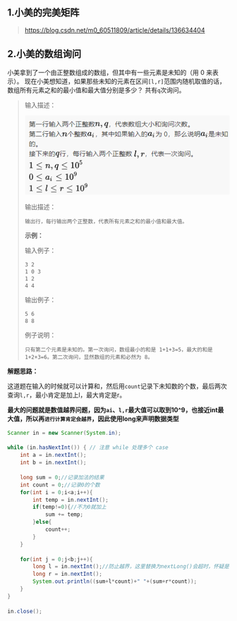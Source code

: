 ## 1.小美的完美矩阵

> https://blog.csdn.net/m0_60511809/article/details/136634404

## 2.小美的数组询问

小美拿到了一个由正整数组成的数组，但其中有一些元素是未知的（用 0 来表示）。
现在小美想知道，如果那些未知的元素在区间`[l,r]`范围内随机取值的话，数组所有元素之和的最小值和最大值分别是多少？
共有`q`次询问。 

> 输入描述：
>
> ![1711792311665](面试题.assets/1711792311665.png)
>
> 输出描述：
>
> ```
> 输出行，每行输出两个正整数，代表所有元素之和的最小值和最大值。
> ```
>
> **示例：**
>
> 输入例子：
>
> ```
> 3 2
> 1 0 3
> 1 2
> 4 4
> ```
>
> 输出例子：
>
> ```
> 5 6
> 8 8
> ```
>
> 例子说明：
>
> ```
> 只有第二个元素是未知的。第一次询问，数组最小的和是 1+1+3=5，最大的和是 1+2+3=6。第二次询问，显然数组的元素和必然为 8。
> ```

**解题思路：**

这道题在输入的时候就可以计算和，然后用`count`记录下未知数的个数，最后两次查询`l,r`，最小肯定是加上l，最大肯定是r。

**最大的问题就是数值越界问题，因为`ai`、`l,r`最大值可以取到10^9，也接近int最大值，所以再`进行计算肯定会越界`，因此使用long来声明数据类型**

```java
Scanner in = new Scanner(System.in);

while (in.hasNextInt()) { // 注意 while 处理多个 case
    int a = in.nextInt();
    int b = in.nextInt();

    long sum = 0;//记录加法的结果
    int count = 0;//记录0的个数
    for(int i = 0;i<a;i++){
        int temp = in.nextInt();
        if(temp!=0){//不为0就加上
            sum += temp;
        }else{
            count++;
        }
    }

    for(int j = 0;j<b;j++){
        long l = in.nextInt();//防止越界，这里替换为nextLong()会超时，怀疑是计算成本提高
        long r = in.nextInt();
        System.out.println((sum+l*count)+" "+(sum+r*count));
    }
}

in.close();
```

